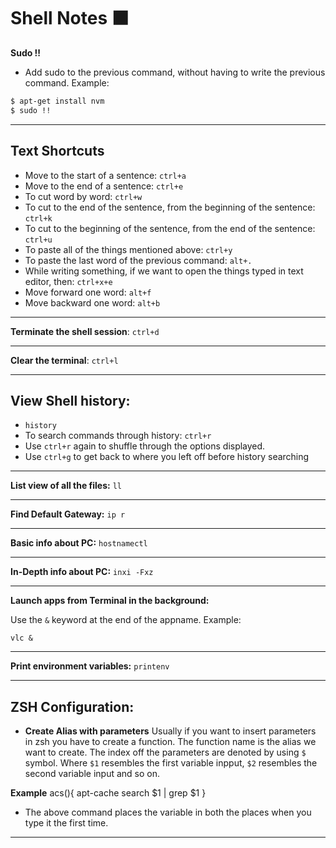 # Shell Notes :black_large_square:

**Sudo !!**
- Add sudo to the previous command, without having to write the previous command. 
Example: 
```bash 
$ apt-get install nvm
$ sudo !!
```
---

## Text Shortcuts
- Move to the start of a sentence: `ctrl+a`
- Move to the end of a sentence: `ctrl+e`
- To cut word by word: `ctrl+w`
- To cut to the end of the sentence, from the beginning of the sentence: `ctrl+k`
- To cut to the beginning of the sentence, from the end of the sentence: `ctrl+u`
- To paste all of the things mentioned above: `ctrl+y`
- To paste the last word of the previous command: `alt+.`
- While writing something, if we want to open the things typed in text editor, then: `ctrl+x+e`
- Move forward one word: `alt+f`
- Move backward one word: `alt+b`

---

**Terminate the shell session**: `ctrl+d`

---

**Clear the terminal**: `ctrl+l`

---

## View Shell history: 
- `history`
- To search commands through history: `ctrl+r`
- Use `ctrl+r` again to shuffle through the options displayed. 
- Use `ctrl+g` to get back to where you left off before history searching

---

**List view of all the files:** `ll`

---

**Find Default Gateway:** `ip r`

---

**Basic info about PC:** `hostnamectl`

---

**In-Depth info about PC:** `inxi -Fxz `

---

**Launch apps from Terminal in the background:** 

Use the `&` keyword at the end of the appname. 
Example: 

`vlc &`

---

**Print environment variables:**  `printenv`

---

## ZSH Configuration: 

- **Create Alias with parameters**
Usually if you want to insert parameters in zsh you have to create a function. The function name is the alias we want to create. The index off the parameters are denoted by using `$` symbol. Where `$1` resembles the first variable inpput, `$2` resembles the second variable input and so on.

**Example**
acs(){
apt-cache search $1 | grep $1
}

- The above command places the variable in both the places when you type it the first time.
---





